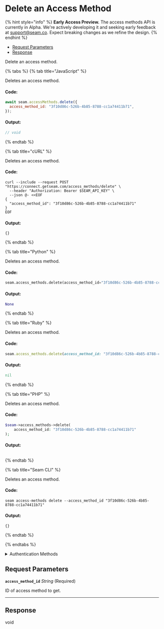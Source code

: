 # Delete an Access Method
{% hint style="info" %}
**Early Access Preview.** The access methods API is currently in Alpha. We're actively developing it and seeking early feedback at [support@seam.co](mailto:support@seam.co). Expect breaking changes as we refine the design.
{% endhint %}

- [Request Parameters](#request-parameters)
- [Response](#response)

Delete an access method.


{% tabs %}
{% tab title="JavaScript" %}

Deletes an access method.

#### Code:

```javascript
await seam.accessMethods.delete({
  access_method_id: "3f10d86c-526b-4b85-8788-cc1a74411b71",
});
```

#### Output:

```javascript
// void
```
{% endtab %}

{% tab title="cURL" %}

Deletes an access method.

#### Code:

```curl
curl --include --request POST "https://connect.getseam.com/access_methods/delete" \
  --header "Authorization: Bearer $SEAM_API_KEY" \
  --json @- <<EOF
{
  "access_method_id": "3f10d86c-526b-4b85-8788-cc1a74411b71"
}
EOF
```

#### Output:

```curl
{}
```
{% endtab %}

{% tab title="Python" %}

Deletes an access method.

#### Code:

```python
seam.access_methods.delete(access_method_id="3f10d86c-526b-4b85-8788-cc1a74411b71")
```

#### Output:

```python
None
```
{% endtab %}

{% tab title="Ruby" %}

Deletes an access method.

#### Code:

```ruby
seam.access_methods.delete(access_method_id: "3f10d86c-526b-4b85-8788-cc1a74411b71")
```

#### Output:

```ruby
nil
```
{% endtab %}

{% tab title="PHP" %}

Deletes an access method.

#### Code:

```php
$seam->access_methods->delete(
    access_method_id: "3f10d86c-526b-4b85-8788-cc1a74411b71"
);
```

#### Output:

```php

```
{% endtab %}

{% tab title="Seam CLI" %}

Deletes an access method.

#### Code:

```seam_cli
seam access-methods delete --access_method_id "3f10d86c-526b-4b85-8788-cc1a74411b71"
```

#### Output:

```seam_cli
{}
```
{% endtab %}

{% endtabs %}


<details>

<summary>Authentication Methods</summary>

- API key
- Personal access token
  <br>Must also include the `seam-workspace` header in the request.

To learn more, see [Authentication](https://docs.seam.co/latest/api/authentication).
</details>

## Request Parameters

**`access_method_id`** *String* (Required)

ID of access method to get.

---


## Response

void

